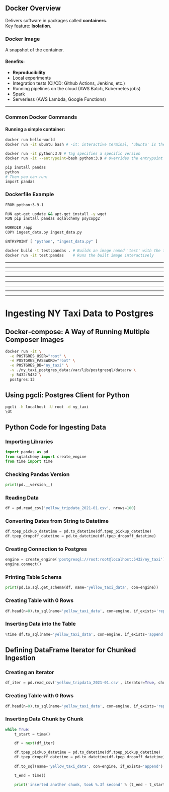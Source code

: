 ## Docker Overview

Delivers software in packages called **containers**.  
Key feature: **Isolation**.  

### Docker Image
A snapshot of the container.

#### Benefits:
- **Reproducibility**
- Local experiments
- Integration tests (CI/CD: Github Actions, Jenkins, etc.)
- Running pipelines on the cloud (AWS Batch, Kubernetes jobs)
- Spark
- Serverless (AWS Lambda, Google Functions)

---

### Common Docker Commands

#### Running a simple container:
```bash
docker run hello-world
docker run -it ubuntu bash # -it: interactive terminal, 'ubuntu' is the image, 'bash' is the command

docker run -it python:3.9 # Tag specifies a specific version
docker run -it --entrypoint=bash python:3.9 # Overrides the entrypoint to run bash

pip install pandas
python
# Then you can run:
import pandas
```

### Dockerfile Example
```bash
FROM python:3.9.1

RUN apt-get update && apt-get install -y wget
RUN pip install pandas sqlalchemy psycopg2

WORKDIR /app
COPY ingest_data.py ingest_data.py

ENTRYPOINT [ "python", "ingest_data.py" ]
```

```bash
docker build -t test:pandas . # Builds an image named 'test' with the tag 'pandas'
docker run -it test:pandas    # Runs the built image interactively
```

----
----
----
----
----
----
----
----

# Ingesting NY Taxi Data to Postgres

## Docker-compose: A Way of Running Multiple Composer Images

```bash
docker run -it \
  -e POSTGRES_USER="root" \
  -e POSTGRES_PASSWORD="root" \
  -e POSTGRES_DB="ny_taxi" \
  -v ./ny_taxi_postgres_data:/var/lib/postgresql/data:rw \
  -p 5432:5432 \
  postgres:13
```

## Using pgcli: Postgres Client for Python

```bash
pgcli -h localhost -U root -d ny_taxi
\dt
```

## Python Code for Ingesting Data

### Importing Libraries
```python
import pandas as pd
from sqlalchemy import create_engine
from time import time
```

### Checking Pandas Version
```python
print(pd.__version__)
```

### Reading Data
```python
df = pd.read_csv('yellow_tripdata_2021-01.csv', nrows=100)
```

### Converting Dates from String to Datetime
```python
df.tpep_pickup_datetime = pd.to_datetime(df.tpep_pickup_datetime)
df.tpep_dropoff_datetime = pd.to_datetime(df.tpep_dropoff_datetime)
```

### Creating Connection to Postgres
```python
engine = create_engine('postgresql://root:root@localhost:5432/ny_taxi')
engine.connect()
```

### Printing Table Schema
```python
print(pd.io.sql.get_schema(df, name='yellow_taxi_data', con=engine))
```

### Creating Table with 0 Rows
```python
df.head(n=0).to_sql(name='yellow_taxi_data', con=engine, if_exists='replace')
```

### Inserting Data into the Table
```python
%time df.to_sql(name='yellow_taxi_data', con=engine, if_exists='append')
```

## Defining DataFrame Iterator for Chunked Ingestion

### Creating an Iterator
```python
df_iter = pd.read_csv('yellow_tripdata_2021-01.csv', iterator=True, chunksize=100000)
```

### Creating Table with 0 Rows
```python
df.head(n=0).to_sql(name='yellow_taxi_data', con=engine, if_exists='replace')
```

### Inserting Data Chunk by Chunk
```python
while True: 
    t_start = time()

    df = next(df_iter)

    df.tpep_pickup_datetime = pd.to_datetime(df.tpep_pickup_datetime)
    df.tpep_dropoff_datetime = pd.to_datetime(df.tpep_dropoff_datetime)
    
    df.to_sql(name='yellow_taxi_data', con=engine, if_exists='append')

    t_end = time()

    print('inserted another chunk, took %.3f second' % (t_end - t_start))

